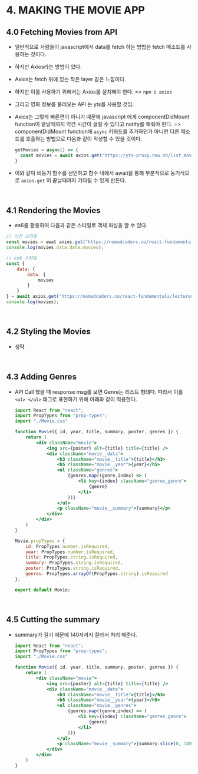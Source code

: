 # 4. MAKING THE MOVIE APP

## 4.0 Fetching Movies from API

- 일반적으로 사람들이 javascript에서 data를 fetch 하는 방법은 fetch 메소드를 사용하는 것이다.

- 하지만 Axios라는 방법이 있다.

- Axios는 fetch 위에 있는 작은 layer 같은 느낌이다.

- 하지만 이를 사용하기 위해서는 Axios를 설치해야 한다. => `npm i axios` 

- 그리고 영화 정보를 불러오는 API 는 yts를 사용할 것임.

- Axios는 그렇게 빠른편이 아니기 때문에 javascript 에게 componentDidMount function이 끝날때까지 약간 시간이 걸릴 수 있다고 notify를 해줘야 한다. => componentDidMount function에 `async` 키워드를 추가하던가 아니면 다른 메소드를 호출하는 방법으로 다음과 같이 작성할 수 있을 것이다.

  ``` jsx
  getMovies = async() => {
    const movies = await axios.get("https://yts-proxy.now.sh/list_movies.json");
  }
  ```

- 이와 같이 비동기 함수를 선언하고 함수 내에서 await을 통해 부분적으로 동기식으로 `axios.get` 이 끝날때까지 기다릴 수 있게 만든다.

<br>

## 4.1 Rendering the Movies

- es6를 활용하여 다음과 같은 스타일로 객체 파싱을 할 수 있다.

``` jsx
// 이전 스타일
const movies = awat axios.get("https://nomadcoders.co/react-fundamentals/lectures/1557");
console.log(movies.data.data.movies);

// es6 스타일
const {
	data: {
		data: {
			movies
		}
	}
} = await axios.get("https://nomadcoders.co/react-fundamentals/lectures/1557");
console.log(movies);
```

<br>

## 4.2 Styling the Movies

- 생략

<br>



## 4.3 Adding Genres

- API Call 했을 때 response msg를 보면 Genre는 리스트 형태다. 따라서 이를 `<ul> </ul>` 태그로 표현하기 위해 아래와 같이 적용한다.

  ``` jsx
  import React from "react";
  import PropTypes from "prop-types";
  import "./Movie.css"
  
  function Movie({ id, year, title, summary, poster, genres }) {
      return (
          <div className="movie">
              <img src={poster} alt={title} title={title} />
              <div className="movie__data">
                  <h3 className="movie__title">{title}</h3>
                  <h5 className="movie__year">{year}</h5>
                  <ul className="genres">
                      {genres.map((genre,index) => (
                          <li key={index} className="genres_genre">
                              {genre}
                          </li>
                      ))}
                  </ul>
                  <p className="movie__summary">{summary}</p>
              </div>
          </div>
      )
  }
  
  Movie.propTypes = {
      id: PropTypes.number.isRequired,
      year: PropTypes.number.isRequired,
      title: PropTypes.string.isRequired,
      summary: PropTypes.string.isRequired,
      poster: PropTypes.string.isRequired,
      genres: PropTypes.arrayOf(PropTypes.string).isRequired
  };
  
  export default Movie;
  ```

<br>



## 4.5 Cutting the summary

- summary가 길기 때문에 140자까지 잘라서 처리 해준다.

  ``` jsx
  import React from "react";
  import PropTypes from "prop-types";
  import "./Movie.css"
  
  function Movie({ id, year, title, summary, poster, genres }) {
      return (
          <div className="movie">
              <img src={poster} alt={title} title={title} />
              <div className="movie__data">
                  <h3 className="movie__title">{title}</h3>
                  <h5 className="movie__year">{year}</h5>
                  <ul className="movie__genres">
                      {genres.map((genre,index) => (
                          <li key={index} className="genres_genre">
                              {genre}
                          </li>
                      ))}
                  </ul>
                  <p className="movie__summary">{summary.slice(0, 140)}...</p>
              </div>
          </div>
      )
  }
  ```





